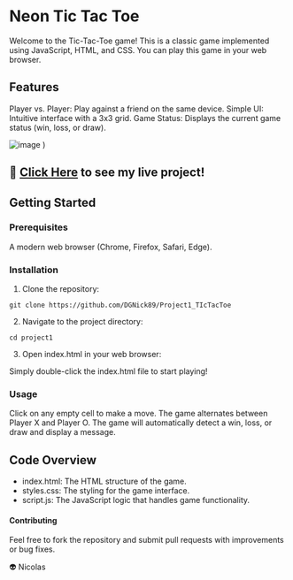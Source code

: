 # Neon Tic Tac Toe
Welcome to the Tic-Tac-Toe game! This is a classic game implemented using JavaScript, HTML, and CSS. You can play this game in your web browser.
## Features
Player vs. Player: Play against a friend on the same device.
Simple UI: Intuitive interface with a 3x3 grid.
Game Status: Displays the current game status (win, loss, or draw).

![image](https://github.com/user-attachments/assets/4c34f128-9bbe-47d7-aa2f-7a6ace05c876)
)
## :rocket: [Click Here](https://dgnick89.github.io/Project1_TIcTacToe/) to see my live project!

## Getting Started
### Prerequisites
A modern web browser (Chrome, Firefox, Safari, Edge).

### Installation
1. Clone the repository:
```
git clone https://github.com/DGNick89/Project1_TIcTacToe
```
2. Navigate to the project directory:
```
cd project1
```
3. Open index.html in your web browser:

Simply double-click the index.html file to start playing!

### Usage

Click on any empty cell to make a move.
The game alternates between Player X and Player O.
The game will automatically detect a win, loss, or draw and display a message.

## Code Overview

- index.html: The HTML structure of the game.
- styles.css: The styling for the game interface.
- script.js: The JavaScript logic that handles game functionality.

#### Contributing
Feel free to fork the repository and submit pull requests with improvements or bug fixes.

:alien: Nicolas
